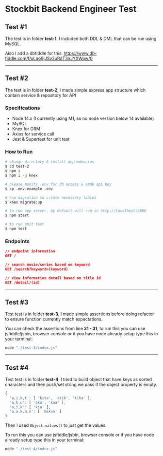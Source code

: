 # Stockbit Backend Engineer Test

## Test #1

The test is in folder **test-1**, I included both DDL & DML that can be run using MySQL.

Also I add a dbfiddle for this: https://www.db-fiddle.com/f/uLqo9jJSv2uRdT3nJYXWow/0

---

## Test #2

The test is in folder **test-2**, I made simple express app structure which contain service & repository for API

### Specifications

- Node 14.x (I currently using M1, so no node version below 14 available)
- MySQL
- Knex for ORM
- Axios for service call
- Jest & Supertest for unit test

### How to Run

```bash
# change directory & install dependencies
$ cd test-2
$ npm i
$ npm i -g knex

# please modify .env for db access & omdb api key
$ cp .env.example .env

# run migration to create necessary tables
$ knex migrate:up

# to run app server, by default will run in http://localhost:3000
$ npm start

# to run unit test
$ npm test
```

### Endpoints

```json
// endpoint information
GET /

// search movie/series based on keyword
GET /search?keyword=(keyword)

// view information detail based on title id
GET /detail/(id)
```

---

## Test #3

Test test is in folder **test-3**, I made simple assertions before doing refactor to ensure function currently match expectations.

You can check the assertions from line **21 - 31**, to run this you can use jsfiddle/jsbin, browser console or if you have node already setup type this in your terminal:

```bash
node "./test-3/index.js"
```

---

## Test #4

Test test is in folder **test-4**, I tried to build object that have keys as sorted characters and then push/set string we pass if the object property is empty.

```javascript
{
  'a,i,k,t': [ 'kita', 'atik', 'tika' ],
  'a,k,u': [ 'aku', 'kua' ],
  'a,i,k': [ 'kia' ],
  'a,a,k,m,n': [ 'makan' ]
}
```

Then I used `Object.values()` to just get the values.

To run this you can use jsfiddle/jsbin, browser console or if you have node already setup type this in your terminal:

```bash
node "./test-4/index.js"
```
